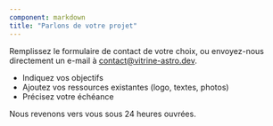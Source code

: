 ```yaml
---
component: markdown
title: "Parlons de votre projet"
---
```

Remplissez le formulaire de contact de votre choix, ou envoyez-nous directement
un e-mail à [contact@vitrine-astro.dev](mailto:contact@vitrine-astro.dev).

- Indiquez vos objectifs
- Ajoutez vos ressources existantes (logo, textes, photos)
- Précisez votre échéance

Nous revenons vers vous sous 24 heures ouvrées.
